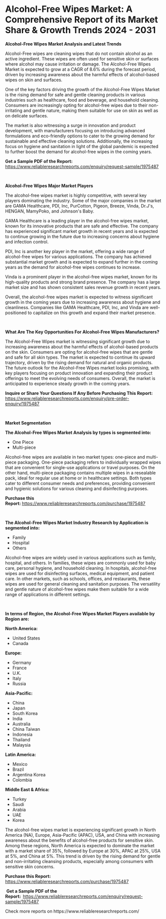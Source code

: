 <p><h1>Alcohol-Free Wipes Market: A Comprehensive Report of its Market Share & Growth Trends 2024 - 2031</h1></p><p><strong>Alcohol-Free Wipes Market Analysis and Latest Trends</strong></p>
<p><p>Alcohol-Free wipes are cleaning wipes that do not contain alcohol as an active ingredient. These wipes are often used for sensitive skin or surfaces where alcohol may cause irritation or damage. The Alcohol-Free Wipes Market is expected to grow at a CAGR of 8.6% during the forecast period, driven by increasing awareness about the harmful effects of alcohol-based wipes on skin and surfaces.</p><p>One of the key factors driving the growth of the Alcohol-Free Wipes Market is the rising demand for safe and gentle cleaning products in various industries such as healthcare, food and beverage, and household cleaning. Consumers are increasingly opting for alcohol-free wipes due to their non-irritating and gentle nature, making them suitable for use on skin as well as on delicate surfaces.</p><p>The market is also witnessing a surge in innovation and product development, with manufacturers focusing on introducing advanced formulations and eco-friendly options to cater to the growing demand for sustainable and effective cleaning solutions. Additionally, the increasing focus on hygiene and sanitation in light of the global pandemic is expected to further boost the demand for alcohol-free wipes in the coming years.</p></p>
<p><strong>Get a Sample PDF of the Report:&nbsp;</strong> <a href="https://www.reliableresearchreports.com/enquiry/request-sample/1975487">https://www.reliableresearchreports.com/enquiry/request-sample/1975487</a></p>
<p>&nbsp;</p>
<p><strong>Alcohol-Free Wipes Major Market Players</strong></p>
<p><p>The alcohol-free wipes market is highly competitive, with several key players dominating the industry. Some of the major companies in the market are GAMA Healthcare, PDI, Inc, PurCotton, Pigeon, Breeze, Vinda, Dr.J's, HENGAN, MamyPoko, and Johnson's Baby.</p><p>GAMA Healthcare is a leading player in the alcohol-free wipes market, known for its innovative products that are safe and effective. The company has experienced significant market growth in recent years and is expected to continue growing in the future due to increasing concerns about hygiene and infection control.</p><p>PDI, Inc is another key player in the market, offering a wide range of alcohol-free wipes for various applications. The company has achieved substantial market growth and is expected to expand further in the coming years as the demand for alcohol-free wipes continues to increase.</p><p>Vinda is a prominent player in the alcohol-free wipes market, known for its high-quality products and strong brand presence. The company has a large market size and has shown consistent sales revenue growth in recent years.</p><p>Overall, the alcohol-free wipes market is expected to witness significant growth in the coming years due to increasing awareness about hygiene and cleanliness. Companies like GAMA Healthcare, PDI, Inc, and Vinda are well-positioned to capitalize on this growth and expand their market presence.</p></p>
<p>&nbsp;</p>
<p><strong>What Are The Key Opportunities For Alcohol-Free Wipes Manufacturers?</strong></p>
<p><p>The Alcohol-Free Wipes market is witnessing significant growth due to increasing awareness about the harmful effects of alcohol-based products on the skin. Consumers are opting for alcohol-free wipes that are gentle and safe for all skin types. The market is expected to continue its upward trajectory, driven by the rising demand for natural and organic products. The future outlook for the Alcohol-Free Wipes market looks promising, with key players focusing on product innovation and expanding their product offerings to meet the evolving needs of consumers. Overall, the market is anticipated to experience steady growth in the coming years.</p></p>
<p><strong>Inquire or Share Your Questions If Any Before Purchasing This Report:</strong> <a href="https://www.reliableresearchreports.com/enquiry/pre-order-enquiry/1975487">https://www.reliableresearchreports.com/enquiry/pre-order-enquiry/1975487</a></p>
<p>&nbsp;</p>
<p><strong>Market Segmentation</strong></p>
<p><strong>The Alcohol-Free Wipes Market Analysis by types is segmented into:</strong></p>
<p><ul><li>One Piece</li><li>Multi-piece</li></ul></p>
<p><p>Alcohol-free wipes are available in two market types: one-piece and multi-piece packaging. One-piece packaging refers to individually wrapped wipes that are convenient for single-use applications or travel purposes. On the other hand, multi-piece packaging contains multiple wipes in a resealable pack, ideal for regular use at home or in healthcare settings. Both types cater to different consumer needs and preferences, providing convenient and hygienic solutions for various cleaning and disinfecting purposes.</p></p>
<p><strong>Purchase this Report:&nbsp;</strong><a href="https://www.reliableresearchreports.com/purchase/1975487">https://www.reliableresearchreports.com/purchase/1975487</a></p>
<p>&nbsp;</p>
<p><strong>The Alcohol-Free Wipes Market Industry Research by Application is segmented into:</strong></p>
<p><ul><li>Family</li><li>Hospital</li><li>Others</li></ul></p>
<p><p>Alcohol-free wipes are widely used in various applications such as family, hospital, and others. In families, these wipes are commonly used for baby care, personal hygiene, and household cleaning. In hospitals, alcohol-free wipes are used for disinfecting surfaces, medical equipment, and patient care. In other markets, such as schools, offices, and restaurants, these wipes are used for general cleaning and sanitation purposes. The versatility and gentle nature of alcohol-free wipes make them suitable for a wide range of applications in different settings.</p></p>
<p>&nbsp;</p>
<p><strong>In terms of Region, the Alcohol-Free Wipes Market Players available by Region are:</strong></p>
<p>
    <p> <strong> North America: </strong>
        <ul>
            <li>United States</li>
            <li>Canada</li>
        </ul>
        </p> 
    <p> <strong> Europe: </strong>
        <ul>
            <li>Germany</li>
            <li>France</li>
            <li>U.K.</li>
            <li>Italy</li>
            <li>Russia</li>
        </ul>
        </p> 
    <p> <strong> Asia-Pacific: </strong>
        <ul>
            <li>China</li>
            <li>Japan</li>
            <li>South Korea</li>
            <li>India</li>
            <li>Australia</li>
            <li>China Taiwan</li>
            <li>Indonesia</li>
            <li>Thailand</li>
            <li>Malaysia</li>
        </ul>
        </p> 
    <p> <strong> Latin America: </strong>
        <ul>
            <li>Mexico</li>
            <li>Brazil</li>
            <li>Argentina Korea</li>
            <li>Colombia</li>
        </ul>
        </p> 
    <p> <strong> Middle East & Africa: </strong>
        <ul>
            <li>Turkey</li>
            <li>Saudi</li>
            <li>Arabia</li>
            <li>UAE</li>
            <li>Korea</li>
        </ul>
    </p>
    </p>
<p><p>The alcohol-free wipes market is experiencing significant growth in North America (NA), Europe, Asia-Pacific (APAC), USA, and China with increasing awareness about the benefits of alcohol-free products for sensitive skin. Among these regions, North America is expected to dominate the market with a market share of 35%, followed by Europe at 30%, APAC at 25%, USA at 5%, and China at 5%. This trend is driven by the rising demand for gentle and non-irritating cleansing products, especially among consumers with sensitive skin concerns.</p></p>
<p><strong>Purchase this Report: </strong><a href="https://www.reliableresearchreports.com/purchase/1975487">https://www.reliableresearchreports.com/purchase/1975487</a></p>
<p>&nbsp;<strong>Get a Sample PDF of the Report:&nbsp;&nbsp;</strong><a href="https://www.reliableresearchreports.com/enquiry/request-sample/1975487">https://www.reliableresearchreports.com/enquiry/request-sample/1975487</a></p>
<p><strong></strong></p>
<p>Check more reports on https://www.reliableresearchreports.com/</p>